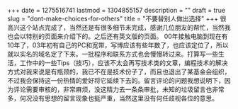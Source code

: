 +++
date = 1275516741
lastmod = 1304855157
description = ""
draft = true
slug = "dont-make-choices-for-others"
title = "不要替别人做出选择"
+++
很高兴这个站点完成了，当然还是有很多细节未完成，感谢几位朋友的帮忙，当然我也会以特别的页面来介绍下的。之后还有英文版的页面。 00年接触电脑到现在有10年了，03年初有自己的PC和宽带，写博应该有些年数了，也应该定位了，所以就以实名的域名定了下来。一批程序和联系方式也会慢慢转过来。打算写一些生活，工作中的一些Tips（技巧），应该不太会再写技术类的文章，编程技术的解决方式对我来说是有瓶颈的，我已不在是技术份子了，而且也退出了某基金会组织，不过我会保持这一份热情的爱好将它延续下去的。留言评论的问题我想说明下，因为评论需要审核的，非常麻烦，没这精力去一条条审批，未知的垃圾留言也非常多，何况没有思想的留言现象也挺严重，当然这里没有何任歧视各位的意思。